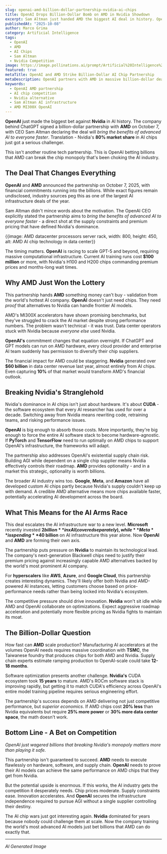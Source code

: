 ```yaml
---
slug: openai-amd-billion-dollar-partnership-nvidia-ai-chips
title: OpenAI Drops Billion-Dollar Bomb on AMD in Nvidia Showdown
excerpt: Sam Altman just handed AMD the biggest AI deal in history. OpenAI's new billion-dollar partnership aims to break Nvidia's stranglehold on AI chips.
publishedAt: "2025-10-08"
author: Marco Grima
category: Artificial Intelligence
tags:
  - OpenAI
  - AMD
  - AI Chips
  - Sam Altman
  - Nvidia Competition
image: https://image.pollinations.ai/prompt/Artificial%20Intelligence%20technology%2C%20OpenAI%20AMD%20partnership%2C%20AI%20chip%20competition%2C%20professional%2C%20modern%2C%20high%20quality%2C%20photorealistic%2C%20detailed?width=1200&height=600&nologo=true&token=NmtXmge4lpj9eeBu
featured: true
metaTitle: OpenAI and AMD Strike Billion-Dollar AI Chip Partnership
metaDescription: OpenAI partners with AMD in massive billion-dollar deal to challenge Nvidia's AI chip dominance. Sam Altman bets on breaking the monopoly that's choking AI development.
keywords:
  - OpenAI AMD partnership
  - AI chip competition
  - Nvidia alternative
  - Sam Altman AI infrastructure
  - AMD MI300X OpenAI
---
```


**OpenAI** just made the biggest bet against **Nvidia** in AI history. The company behind ChatGPT signed a billion-dollar partnership with **AMD** on October 7, with CEO Sam Altman declaring the deal will *bring the benefits of advanced AI to everyone faster*. Translation - Nvidia's **80% market share** in AI chips just got a serious challenger.

This isn't another routine tech partnership. This is OpenAI betting billions that AMD can break the chip monopoly that's been choking the AI industry.

## The Deal That Changes Everything

**OpenAI** and **AMD** announced the partnership on October 7, 2025, with financial commitments running into the billions. While exact figures remain undisclosed, industry sources peg this as one of the largest AI infrastructure deals of the year.

Sam Altman didn't mince words about the motivation. The OpenAI CEO explicitly stated the partnership aims to *bring the benefits of advanced AI to everyone faster* - a direct shot at the supply constraints and premium pricing that have defined Nvidia's dominance.

{{image: AMD datacenter processors server rack, width: 800, height: 450, alt: AMD AI chip technology in data center}}

The timing matters. **OpenAI** is racing to scale GPT-5 and beyond, requiring massive computational infrastructure. Current AI training runs cost **$100 million** or more, with Nvidia's H100 and H200 chips commanding premium prices and months-long wait times.

## Why AMD Just Won the Lottery

This partnership hands **AMD** something money can't buy - validation from the world's hottest AI company. **OpenAI** doesn't just need chips. They need *proof* that alternatives to Nvidia can handle frontier AI models.

AMD's MI300X accelerators have shown promising benchmarks, but they've struggled to crack the AI market despite strong performance numbers. The problem wasn't technical - it was trust. Data center operators stuck with Nvidia because *everyone else* used Nvidia.

**OpenAI's** commitment changes that equation overnight. If ChatGPT and GPT models can run on AMD hardware, every cloud provider and enterprise AI team suddenly has permission to diversify their chip suppliers.

The financial impact for AMD could be staggering. **Nvidia** generated over **$60 billion** in data center revenue last year, almost entirely from AI chips. Even capturing **10%** of that market would transform AMD's financial outlook.

## Breaking Nvidia's Stranglehold

Nvidia's dominance in AI chips isn't just about hardware. It's about **CUDA** - the software ecosystem that every AI researcher has used for over a decade. Switching away from Nvidia means rewriting code, retraining teams, and risking performance issues.

**OpenAI** is big enough to absorb those costs. More importantly, they're big enough to force the entire AI software stack to become hardware-agnostic. If **PyTorch** and **TensorFlow** need to run optimally on AMD chips to support OpenAI's infrastructure, the frameworks will adapt.

The partnership also addresses OpenAI's existential supply chain risk. Building AGI while dependent on a single chip supplier means Nvidia effectively controls their roadmap. **AMD** provides optionality - and in a market this strategic, optionality is worth billions.

The broader AI industry wins too. **Google**, **Meta**, and **Amazon** have all developed custom AI chips partly because Nvidia's supply couldn't keep up with demand. A credible AMD alternative means more chips available faster, potentially accelerating AI development across the board.

## What This Means for the AI Arms Race

This deal escalates the AI infrastructure war to a new level. **Microsoft** recently invested **$2 billion** in xAI (covered separately), while **Meta** is spending **$40 billion** on AI infrastructure this year alone. Now **OpenAI** and **AMD** are forming their own axis.

The partnership puts pressure on **Nvidia** to maintain its technological lead. The company's next-generation Blackwell chips need to justify their premium pricing against increasingly capable AMD alternatives backed by the world's most prominent AI company.

For **hyperscalers** like **AWS**, **Azure**, and **Google Cloud**, this partnership creates interesting dynamics. They'll likely offer both Nvidia and AMD-powered AI instances, letting customers choose based on price-performance needs rather than being locked into Nvidia's ecosystem.

The competitive pressure should drive innovation. **Nvidia** won't sit idle while AMD and OpenAI collaborate on optimizations. Expect aggressive roadmap acceleration and potentially more flexible pricing as Nvidia fights to maintain its moat.

## The Billion-Dollar Question

How fast can **AMD** scale production? Manufacturing AI accelerators at the volumes OpenAI needs requires massive coordination with **TSMC**, the Taiwanese foundry that produces chips for both AMD and Nvidia. Supply chain experts estimate ramping production to OpenAI-scale could take **12-18 months**.

Software optimization presents another challenge. **Nvidia's** CUDA ecosystem took **15 years** to mature. AMD's ROCm software stack is improving rapidly, but getting it to match CUDA's efficiency across OpenAI's entire model training pipeline requires serious engineering effort.

The partnership's success depends on AMD delivering not just competitive performance, but *superior economics*. If AMD chips cost **20% less** than Nvidia equivalents but require **25% more power** or **30% more data center space**, the math doesn't work.

## Bottom Line - A Bet on Competition

*OpenAI just wagered billions that breaking Nvidia's monopoly matters more than playing it safe.*

This partnership isn't guaranteed to succeed. **AMD** needs to execute flawlessly on hardware, software, and supply chain. **OpenAI** needs to prove their AI models can achieve the same performance on AMD chips that they get from Nvidia.

But the potential upside is enormous. If this works, the AI industry gets the competition it desperately needs. Chip prices moderate. Supply constraints ease. Innovation accelerates. And **OpenAI** secures the infrastructure independence required to pursue AGI without a single supplier controlling their destiny.

The AI chip wars just got interesting again. **Nvidia** dominated for years because nobody could challenge them at scale. Now the company training the world's most advanced AI models just bet billions that AMD can do exactly that.

---

*AI Generated Image*